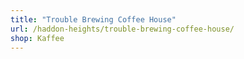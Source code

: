 ```yaml
---
title: "Trouble Brewing Coffee House"
url: /haddon-heights/trouble-brewing-coffee-house/
shop: Kaffee
---
```


